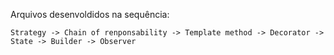 Arquivos desenvoldidos na sequência:

    Strategy -> Chain of renponsability -> Template method -> Decorator -> State -> Builder -> Observer